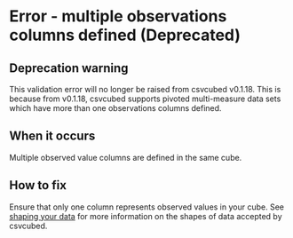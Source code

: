 # Error - multiple observations columns defined (Deprecated)

## Deprecation warning

This validation error will no longer be raised from csvcubed v0.1.18. This is because from v0.1.18, csvcubed supports pivoted multi-measure data sets which have more than one observations columns defined.

## When it occurs

Multiple observed value columns are defined in the same cube.

## How to fix

Ensure that only one column represents observed values in your cube. See [shaping your data](../../shape-data.md) for more information on the shapes of data accepted by csvcubed.

